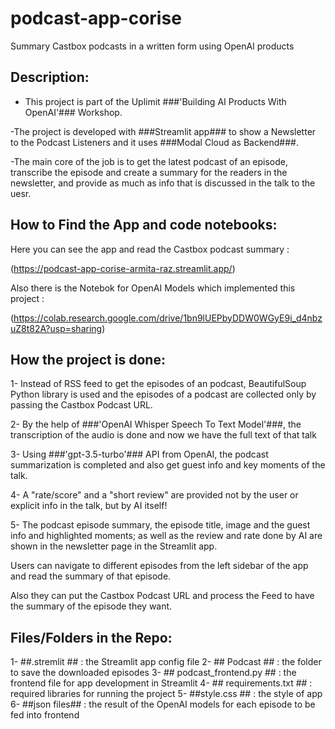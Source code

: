 # podcast-app-corise
Summary Castbox podcasts in a written form using OpenAI products

## Description: 
- This project is part of the Uplimit ###'Building AI Products With OpenAI'### Workshop.
  
-The project is developed with ###Streamlit app### to show a Newsletter to the Podcast Listeners and it uses ###Modal Cloud as Backend###.

-The main core of the job is to get the latest podcast of an episode, transcribe the episode and create
a summary for the readers in the newsletter, and provide as much as info that is discussed in the talk to the uesr.

## How to Find the App and code notebooks:
Here you can see the app and read the Castbox podcast summary : 

(https://podcast-app-corise-armita-raz.streamlit.app/)


Also there is the Notebok for OpenAI Models which implemented this project :

(https://colab.research.google.com/drive/1bn9lUEPbyDDW0WGyE9i_d4nbzuZ8t82A?usp=sharing)

## How the project is done:
1- Instead of RSS feed to get the episodes of an podcast, BeautifulSoup Python library is used 
and the episodes of a podcast are collected only by passing the Castbox Podcast URL.

2- By the help of ###'OpenAI Whisper Speech To Text Model'###, the transcription of the audio is done and now we have the full text of that talk

3- Using ###'gpt-3.5-turbo'### API from OpenAI, the podcast summarization is completed and also get guest info and key moments of the talk.

4- A "rate/score" and a "short review" are provided not by the user or explicit info in the talk, but by AI itself!

5- The podcast episode summary, the episode title, image and the guest info and highlighted moments; as well as the review and rate done by AI are 
shown in the newsletter page in the Streamlit app.  

Users can navigate to different episodes from the left sidebar of the app and read the summary of that episode.

Also they can put the Castbox Podcast URL and process the Feed to have the summary of the episode they want. 

## Files/Folders in the Repo:

1- ##.stremlit ## : the Streamlit app config file
2- ## Podcast ## : the folder to save the downloaded episodes
3- ## podcast_frontend.py ## : the frontend file for app development in Streamlit 
4- ## requirements.txt ## : required libraries for running the project 
5- ##style.css ## : the style of app 
6- ##json files## : the result of the OpenAI models for each episode to be fed into frontend


